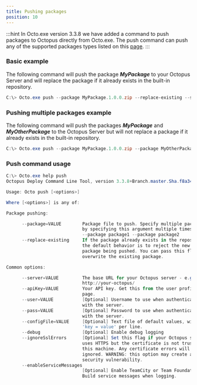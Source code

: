 ```yaml
---
title: Pushing packages
position: 10
---
```



:::hint
In Octo.exe version 3.3.8 we have added a command to push packages to Octopus directly from Octo.exe. The push command can push any of the supported packages types listed on this [page](/docs/home/packaging-applications/supported-packages.md).
:::

### Basic example


The following command will push the package ***MyPackage*** to your Octopus Server and will replace the package if it already exists in the built-in repository.

```powershell
C:\> Octo.exe push --package MyPackage.1.0.0.zip --replace-existing --server http://my.octopus.url --apiKey API-XXXXXXXXXXXXXXXX
```

### Pushing multiple packages example


The following command will push the packages ***MyPackage*** and ***MyOtherPackage*** to the Octopus Server but will not replace a package if it already exists in the built-in repository.

```powershell
C:\> Octo.exe push --package MyPackage.1.0.0.zip --package MyOtherPackage.1.0.1.nupkg --server http://my.octopus.url --apiKey API-XXXXXXXXXXXXXXXX
```

### Push command usage

```powershell
C:\> Octo.exe help push
Octopus Deploy Command Line Tool, version 3.3.8+Branch.master.Sha.f8a34fc6097785d7d382ddfaa9a7f009f29bc5fb

Usage: Octo push [<options>]

Where [<options>] is any of:

Package pushing:

      --package=VALUE        Package file to push. Specify multiple packages
                             by specifying this argument multiple times:
                             --package package1 --package package2
      --replace-existing     If the package already exists in the repository,
                             the default behavior is to reject the new
                             package being pushed. You can pass this flag to
                             overwrite the existing package.

Common options:

      --server=VALUE         The base URL for your Octopus server - e.g.,
                             http://your-octopus/
      --apiKey=VALUE         Your API key. Get this from the user profile
                             page.
      --user=VALUE           [Optional] Username to use when authenticating
                             with the server.
      --pass=VALUE           [Optional] Password to use when authenticating
                             with the server.
      --configFile=VALUE     [Optional] Text file of default values, with one
                             'key = value' per line.
      --debug                [Optional] Enable debug logging
      --ignoreSslErrors      [Optional] Set this flag if your Octopus server
                             uses HTTPS but the certificate is not trusted on
                             this machine. Any certificate errors will be
                             ignored. WARNING: this option may create a
                             security vulnerability.
      --enableServiceMessages
                             [Optional] Enable TeamCity or Team Foundation
                             Build service messages when logging.


```
